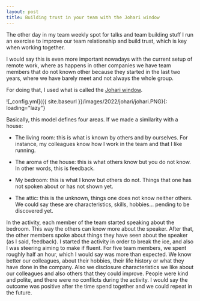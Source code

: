 ```yaml
---
layout: post
title: Building trust in your team with the Johari window
---
```

The other day in my team weekly spot for talks and team building stuff I run an exercise to improve our team relationship and build trust, which is key when working together. 

I would say this is even more important nowadays with the current setup of remote work, where as happens in other companies we have team members that do not known other because they started in the last two years, where we have barely meet and not always the whole group.

For doing that, I used what is called the [Johari window](https://en.wikipedia.org/wiki/Johari_window).

![_config.yml]({{ site.baseurl }}/images/2022/johari/johari.PNG){: loading="lazy"}

Basically, this model defines four areas. If we made a similarity with a house:

- The living room: this is what is known by others and by ourselves. For instance, my colleagues know how I work in the team and that I like running.

- The aroma of the house: this is what others know but you do not know. In other words, this is feedback.

- My bedroom: this is what I know but others do not. Things that one has not spoken about or has not shown yet.

- The attic: this is the unknown, things one does not know neither others. We could say these are characteristics, skills, hobbies... pending to be discovered yet.

In the activity, each member of the team started speaking about the bedroom. This way the others can know more about the speaker. After that, the other members spoke about things they have seen about the speaker (as I said, feedback).
I started the activity in order to break the ice, and also I was steering aiming to make if fluent. For five team members, we spent roughly half an hour, which I would say was more than expected. We know better our colleagues, about their hobbies, their life history or what they have done in the company. Also we disclosure characteristics we like about our colleagues and also others that they could improve. People were kind and polite, and there were no conflicts during the activity. I would say the outcome was positive after the time spend together and we could repeat in the future.

